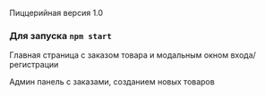 Пиццерийная версия 1.0

### Для запуска `npm start`

Главная страница с заказом товара и модальным окном входа/регистрации

Админ панель с заказами, созданием новых товаров
